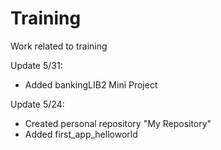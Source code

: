 # Training
Work related to training

Update 5/31:
- Added bankingLIB2 Mini Project

Update 5/24:
- Created personal repository "My Repository"
- Added first_app_helloworld
